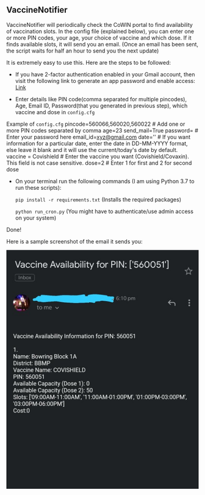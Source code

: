 ## VaccineNotifier

VaccineNotifier will periodically check the CoWIN portal to find availability of vaccination slots. In the config file (explained below), you can enter one or more PIN codes, your age, your choice of vaccine and which dose. If it finds available slots, it will send you an email. (Once an email has been sent, the script waits for half an hour to send you the next update)

It is extremely easy to use this. Here are the steps to be followed:

* If you have 2-factor authentication enabled in your Gmail account, then visit the following link to generate an app password and enable access:
  [Link](https://support.google.com/accounts/answer/185833?p=InvalidSecondFactor&visit_id=637554658548216477-2576856839&rd=1)


* Enter details like PIN code(comma separated for multiple pincodes), Age, Email ID, Password(that you generated in previous step), which vaccine and dose in `config.cfg`

Example of `config.cfg`
    pincode=560066,560020,560022 # Add one or more PIN codes separated by comma
    age=23
    send_mail=True
    password= # Enter your password here
    email_id=xyz@gmail.com
    date='' # If you want information for a particular date, enter the date in DD-MM-YYYY format, else leave it blank and it will use the current/today's date by default.
    vaccine = Covishield # Enter the vaccine you want (Covishield/Covaxin). This field is not case sensitive. 
    dose=2 # Enter 1 for first and 2 for second dose

* On your terminal run the following commands (I am using Python 3.7 to run these scripts):

  `pip install -r requirements.txt` (Installs the required packages)

  `python run_cron.py` (You might have to authenticate/use admin access on your system)
  
Done!

Here is a sample screenshot of the email it sends you:

![Screenshot](https://github.com/prash29/VaccineNotifier/blob/main/screenshot_2.jpg)
